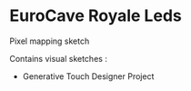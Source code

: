 # EuroCave Royale Leds
Pixel mapping sketch

Contains visual sketches :
- Generative Touch Designer Project


